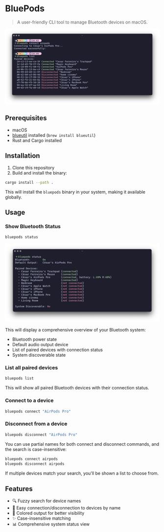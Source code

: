 # BluePods

> A user-friendly CLI tool to manage Bluetooth devices on macOS.

![BluePods](media/ss2.png)


## Prerequisites

- macOS
- [blueutil](https://github.com/toy/blueutil) installed (`brew install blueutil`)
- Rust and Cargo installed

## Installation

1. Clone this repository
2. Build and install the binary:
```bash
cargo install --path .
```

This will install the `bluepods` binary in your system, making it available globally.

## Usage

### Show Bluetooth Status
```bash
bluepods status
```

![Status](media/status.png)


This will display a comprehensive overview of your Bluetooth system:
- Bluetooth power state
- Default audio output device
- List of paired devices with connection status
- System discoverable state

### List all paired devices
```bash
bluepods list
```

This will show all paired Bluetooth devices with their connection status.

### Connect to a device
```bash
bluepods connect "AirPods Pro"
```

### Disconnect from a device
```bash
bluepods disconnect "AirPods Pro"
```

You can use partial names for both connect and disconnect commands, and the search is case-insensitive:
```bash
bluepods connect airpods
bluepods disconnect airpods
```

If multiple devices match your search, you'll be shown a list to choose from.

## Features

- 🔍 Fuzzy search for device names
- 📱 Easy connection/disconnection to devices by name
- 🎨 Colored output for better visibility
- ✨ Case-insensitive matching
- 📊 Comprehensive system status view 